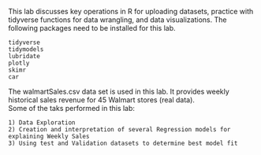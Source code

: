 This lab discusses key operations in R for uploading datasets, practice with tidyverse functions for data wrangling, and data visualizations.
The following packages need to be installed for this lab.

    tidyverse
    tidymodels
    lubridate
    plotly
    skimr
    car
    
The walmartSales.csv data set is used in this lab. It provides weekly historical sales revenue for 45 Walmart stores (real data). </br>
Some of the taks performed in this lab:

    1) Data Exploration
    2) Creation and interpretation of several Regression models for explaining Weekly Sales
    3) Using test and Validation datasets to determine best model fit
    
